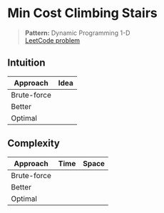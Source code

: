 # Min Cost Climbing Stairs

> **Pattern:** Dynamic Programming 1-D  
> [LeetCode problem](https://leetcode.com/problems/min-cost-climbing-stairs/)

## Intuition

| Approach | Idea |
|----------|------|
| Brute-force | |
| Better | |
| Optimal | |

## Complexity

| Approach  | Time | Space |
|-----------|------|-------|
| Brute-force |  |  |
| Better |  |  |
| Optimal |  |  |

